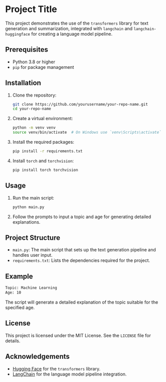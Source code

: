 # Project Title

This project demonstrates the use of the `transformers` library for text generation and summarization, integrated with `langchain` and `langchain-huggingface` for creating a language model pipeline.

## Prerequisites

- Python 3.8 or higher
- `pip` for package management

## Installation

1. Clone the repository:
    ```sh
    git clone https://github.com/yourusername/your-repo-name.git
    cd your-repo-name
    ```

2. Create a virtual environment:
    ```sh
    python -m venv venv
    source venv/bin/activate  # On Windows use `venv\Scripts\activate`
    ```

3. Install the required packages:
    ```sh
    pip install -r requirements.txt
    ```

4. Install `torch` and `torchvision`:
    ```sh
    pip install torch torchvision
    ```

## Usage

1. Run the main script:
    ```sh
    python main.py
    ```

2. Follow the prompts to input a topic and age for generating detailed explanations.

## Project Structure

- `main.py`: The main script that sets up the text generation pipeline and handles user input.
- `requirements.txt`: Lists the dependencies required for the project.

## Example

```sh
Topic: Machine Learning
Age: 10
```

The script will generate a detailed explanation of the topic suitable for the specified age.

## License

This project is licensed under the MIT License. See the `LICENSE` file for details.

## Acknowledgements

- [Hugging Face](https://huggingface.co/) for the `transformers` library.
- [LangChain](https://github.com/langchain/langchain) for the language model pipeline integration.
